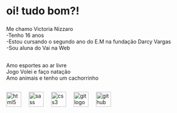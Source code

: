 <h1 align="left">oi! tudo bom?!</h1>

###

<p align="left">Me chamo Victoria Nizzaro<br>-Tenho 16 anos<br>-Estou cursando o segundo ano do E.M na fundação Darcy Vargas<br>-Sou aluna do Vai na Web</p>

###

<h2 align="left"></h2>

###

<p align="left">Amo esportes ao ar livre<br>Jogo Volei e faço natação<br>Amo animais e tenho um cachorrinho</p>

###

<h2 align="left"></h2>

###

<div align="left">
  <img src="https://cdn.jsdelivr.net/gh/devicons/devicon/icons/html5/html5-original.svg" height="40" alt="html5 logo"  />
  <img width="12" />
  <img src="https://cdn.jsdelivr.net/gh/devicons/devicon/icons/sass/sass-original.svg" height="40" alt="sass logo"  />
  <img width="12" />
  <img src="https://cdn.jsdelivr.net/gh/devicons/devicon/icons/css3/css3-original.svg" height="40" alt="css3 logo"  />
  <img width="12" />
  <img src="https://cdn.jsdelivr.net/gh/devicons/devicon/icons/git/git-original.svg" height="40" alt="git logo"  />
  <img width="12" />
  <img src="https://cdn.jsdelivr.net/gh/devicons/devicon/icons/github/github-original.svg" height="40" alt="github logo"  />
</div>

###
